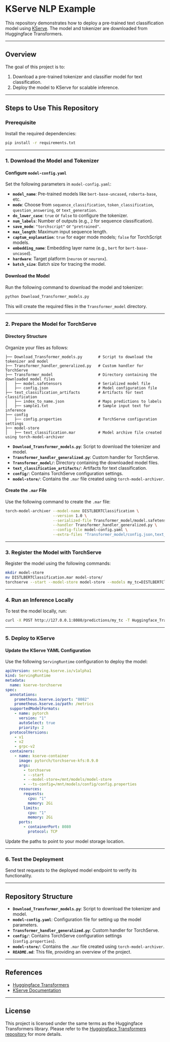 # KServe NLP Example

This repository demonstrates how to deploy a pre-trained text classification model using [KServe](https://kserve.github.io/). The model and tokenizer are downloaded from Huggingface Transformers.

---

## Overview

The goal of this project is to:
1. Download a pre-trained tokenizer and classifier model for text classification.
2. Deploy the model to KServe for scalable inference.

---

## Steps to Use This Repository

### Prerequisite
Install the required dependencies:
```bash
pip install -r requirements.txt
```

---

### 1. Download the Model and Tokenizer

#### Configure `model-config.yaml`
Set the following parameters in `model-config.yaml`:

- **`model_name`**: Pre-trained models like `bert-base-uncased`, `roberta-base`, etc.
- **`mode`**: Choose from `sequence_classification`, `token_classification`, `question_answering`, or `text_generation`.
- **`do_lower_case`**: `true` or `false` to configure the tokenizer.
- **`num_labels`**: Number of outputs (e.g., `2` for sequence classification).
- **`save_mode`**: `"torchscript"` or `"pretrained"`.
- **`max_length`**: Maximum input sequence length.
- **`captum_explanation`**: `true` for eager mode models; `false` for TorchScript models.
- **`embedding_name`**: Embedding layer name (e.g., `bert` for `bert-base-uncased`).
- **`hardware`**: Target platform (`neuron` or `neuronx`).
- **`batch_size`**: Batch size for tracing the model.

#### Download the Model
Run the following command to download the model and tokenizer:
```bash
python Download_Transformer_models.py
```
This will create the required files in the `Transformer_model` directory.

---

### 2. Prepare the Model for TorchServe

#### Directory Structure
Organize your files as follows:
```
├── Download_Transformer_models.py       # Script to download the tokenizer and model
├── Transformer_handler_generalized.py   # Custom handler for TorchServe
├── Transformer_model                    # Directory containing the downloaded model files
│   ├── model.safetensors                # Serialized model file
│   ├── config.json                      # Model configuration file
├── text_classification_artifacts        # Artifacts for text classification
│   ├── index_to_name.json               # Maps predictions to labels
│   ├── sample1.txt                      # Sample input text for inference
├── config
│   ├── config.properties                # TorchServe configuration settings
├── model-store
│   ├── text_classification.mar          # Model archive file created using torch-model-archiver
```

- **`Download_Transformer_models.py`**: Script to download the tokenizer and model.
- **`Transformer_handler_generalized.py`**: Custom handler for TorchServe.
- **`Transformer_model/`**: Directory containing the downloaded model files.
- **`text_classification_artifacts/`**: Artifacts for text classification.
- **`config/`**: Contains TorchServe configuration settings.
- **`model-store/`**: Contains the `.mar` file created using `torch-model-archiver`.

#### Create the `.mar` File
Use the following command to create the `.mar` file:
```bash
torch-model-archiver --model-name DISTLBERTClassification \
                     --version 1.0 \
                     --serialized-file Transformer_model/model.safetensors \
                     --handler Transformer_handler_generalized.py \
                     --config-file model-config.yaml \
                     --extra-files "Transformer_model/config.json,text_classification_artifacts/index_to_name.json"
```

---

### 3. Register the Model with TorchServe

Register the model using the following commands:
```bash
mkdir model-store
mv DISTLBERTClassification.mar model-store/
torchserve --start --model-store model-store --models my_tc=DISTLBERTClassification.mar --ncs --disable-token-auth --enable-model-api
```

---

### 4. Run an Inference Locally

To test the model locally, run:
```bash
curl -X POST http://127.0.0.1:8080/predictions/my_tc -T Huggingface_Transformers/text_classification_artifacts/sample1.txt
```

---

### 5. Deploy to KServe

#### Update the KServe YAML Configuration
Use the following `ServingRuntime` configuration to deploy the model:
```yaml
apiVersion: serving.kserve.io/v1alpha1
kind: ServingRuntime
metadata:
  name: kserve-torchserve
spec:
  annotations:
    prometheus.kserve.io/port: "8082"
    prometheus.kserve.io/path: /metrics
  supportedModelFormats:
    - name: pytorch
      version: "1"
      autoSelect: true
      priority: 2
  protocolVersions:
    - v1
    - v2
    - grpc-v2
  containers:
    - name: kserve-container
      image: pytorch/torchserve-kfs:0.9.0
      args:
        - torchserve
        - --start
        - --model-store=/mnt/models/model-store
        - --ts-config=/mnt/models/config/config.properties
      resources:
        requests:
          cpu: "1"
          memory: 2Gi
        limits:
          cpu: "1"
          memory: 2Gi
      ports:
        - containerPort: 8080
          protocol: TCP
```
Update the paths to point to your model storage location.

---

### 6. Test the Deployment

Send test requests to the deployed model endpoint to verify its functionality.

---

## Repository Structure

- **`Download_Transformer_models.py`**: Script to download the tokenizer and model.
- **`model-config.yaml`**: Configuration file for setting up the model parameters.
- **`Transformer_handler_generalized.py`**: Custom handler for TorchServe.
- **`config/`**: Contains TorchServe configuration settings (`config.properties`).
- **`model-store/`**: Contains the `.mar` file created using `torch-model-archiver`.
- **`README.md`**: This file, providing an overview of the project.

---

## References

- [Huggingface Transformers](https://huggingface.co/transformers/)
- [KServe Documentation](https://kserve.github.io/)

---

## License

This project is licensed under the same terms as the Huggingface Transformers library. Please refer to the [Huggingface Transformers repository](https://github.com/huggingface/transformers) for more details.
